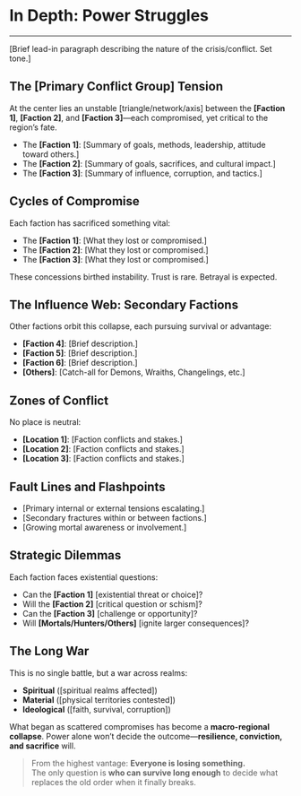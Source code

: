 # In Depth: Power Struggles

---
[Brief lead-in paragraph describing the nature of the crisis/conflict. Set tone.]

## The [Primary Conflict Group] Tension

At the center lies an unstable [triangle/network/axis] between the **[Faction 1]**, **[Faction 2]**, and **[Faction 3]**—each compromised, yet critical to the region’s fate.

- The **[Faction 1]**: [Summary of goals, methods, leadership, attitude toward others.]
- The **[Faction 2]**: [Summary of goals, sacrifices, and cultural impact.]
- The **[Faction 3]**: [Summary of influence, corruption, and tactics.]

## Cycles of Compromise

Each faction has sacrificed something vital:

- The **[Faction 1]**: [What they lost or compromised.]
- The **[Faction 2]**: [What they lost or compromised.]
- The **[Faction 3]**: [What they lost or compromised.]

These concessions birthed instability. Trust is rare. Betrayal is expected.

## The Influence Web: Secondary Factions

Other factions orbit this collapse, each pursuing survival or advantage:

- **[Faction 4]**: [Brief description.]
- **[Faction 5]**: [Brief description.]
- **[Faction 6]**: [Brief description.]
- **[Others]**: [Catch-all for Demons, Wraiths, Changelings, etc.]

## Zones of Conflict

No place is neutral:

- **[Location 1]**: [Faction conflicts and stakes.]
- **[Location 2]**: [Faction conflicts and stakes.]
- **[Location 3]**: [Faction conflicts and stakes.]

## Fault Lines and Flashpoints

- [Primary internal or external tensions escalating.]
- [Secondary fractures within or between factions.]
- [Growing mortal awareness or involvement.]

## Strategic Dilemmas

Each faction faces existential questions:

- Can the **[Faction 1]** [existential threat or choice]?
- Will the **[Faction 2]** [critical question or schism]?
- Can the **[Faction 3]** [challenge or opportunity]?
- Will **[Mortals/Hunters/Others]** [ignite larger consequences]?

## The Long War

This is no single battle, but a war across realms:

- **Spiritual** ([spiritual realms affected])
- **Material** ([physical territories contested])
- **Ideological** ([faith, survival, corruption])

What began as scattered compromises has become a **macro-regional collapse**. Power alone won’t decide the outcome—**resilience, conviction, and sacrifice** will.

> From the highest vantage:
> **Everyone is losing something.**  
> The only question is **who can survive long enough** to decide what replaces the old order when it finally breaks.